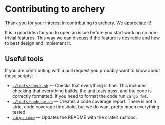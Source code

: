 # Contributing to archery

Thank you for your interest in contributing to archery. We appreciate it!

It is a good idea for you to open an issue before you start working on non-trivial features. This way we can discuss if
the feature is desirable and how to best design and implement it.

## Useful tools

If you are contributing with a pull request you probably want to know about these scripts:

* [`./tools/check.sh`](tools/check.sh) — Checks that everything is fine. This includes checking that everything
  builds, the unit tests pass, and the code is correctly formatted. If you need to format the code run
  `cargo fmt`.
* [`./tools/codecov.sh`](tools/codecov.sh) — Creates a code coverage report. There is not a strict code coverage
  threshold, but we do want pretty much everything tested.
* [`cargo rdme`](https://crates.io/crates/cargo-rdme) — Updates the README with the crate’s rustdoc.
